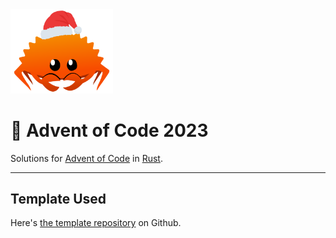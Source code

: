 <img src="./.assets/christmas_ferris.png" width="164">

# 🎄 Advent of Code 2023

Solutions for [Advent of Code](https://adventofcode.com/) in [Rust](https://www.rust-lang.org/).

---

## Template Used

Here's [the template repository](https://github.com/fspoettel/advent-of-code-rust) on Github.
